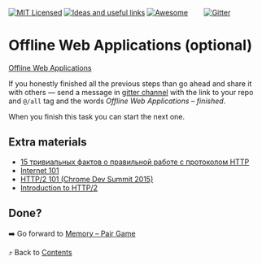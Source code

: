 [![MIT Licensed][icon-mit]][license]
[![Ideas and useful links][icon-ideas]][ideas]
[![Awesome][icon-awesome]][awesome]
&nbsp;&nbsp;&nbsp;&nbsp;&nbsp;&nbsp;
[![Gitter][icon-chat]][chat]

# Offline Web Applications (optional)

[Offline Web Applications](https://www.udacity.com/course/offline-web-applications--ud899)

If you honestly finished all the previous steps than go ahead and share it with
others — send a message in [gitter channel][chat] with the link to your repo
and `@/all` tag and the words _Offline Web Applications – finished_.

When you finish this task you can start the next one.

## Extra materials

- [15 тривиальных фактов о правильной работе с протоколом HTTP](https://habrahabr.ru/company/yandex/blog/265569/)
- [Internet 101](https://www.khanacademy.org/computing/computer-science/internet-intro)
- [HTTP/2 101 (Chrome Dev Summit 2015)](https://www.youtube.com/watch?v=r5oT_2ndjms)
- [Introduction to HTTP/2](https://developers.google.com/web/fundamentals/performance/http2/)

## Done?

➡️ Go forward to [Memory – Pair Game](memory-pair-game.md)

⤴️ Back to [Contents](../contents.md)


[icon-chat]: https://badges.gitter.im/Kottans/frontend.svg
[icon-mit]: https://img.shields.io/badge/license-MIT-blue.svg
[icon-ideas]: https://img.shields.io/badge/google--doc-ideas-ff69b4.svg
[icon-awesome]: https://cdn.rawgit.com/sindresorhus/awesome/d7305f38d29fed78fa85652e3a63e154dd8e8829/media/badge.svg

[license]: https://github.com/Kottans/web/blob/master/LICENSE.md
[awesome]: https://github.com/sindresorhus/awesome#front-end-development
[ideas]: https://docs.google.com/spreadsheets/d/1bZJhYjK3VHOS2HmQb2Fs4aHfEBt8mp1F09j9nEEDaqE/edit#gid=818017811
[chat]: https://gitter.im/Kottans/frontend?utm_source=badge&utm_medium=badge&utm_campaign=pr-badge
